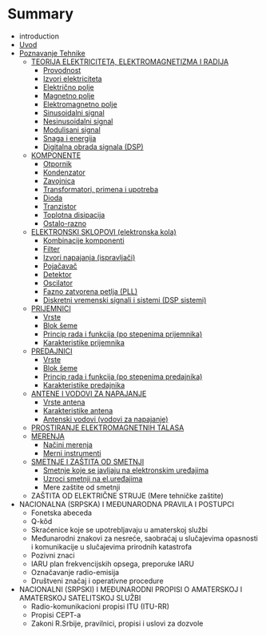# Summary

* introduction
* [Uvod](uvod.md)
* [Poznavanje Tehnike](Poznavanje_Tehnike.md)
   * [TEORIJA ELEKTRICITETA, ELEKTROMAGNETIZMA I RADIJA](teorija_elektriciteta,_elektromagnetizma_i_radija.md)
       * [Provodnost](provodnost.md)
       * [Izvori elektriciteta](izvori_elektriciteta.md)
       * [Električno polje](elektricno_polje.md)
       * [Magnetno polje](magnetno_polje.md)
       * [Elektromagnetno polje](elektromagnetno_polje.md)
       * [Sinusoidalni signal](sinusoidalni_signal.md)
       * [Nesinusoidalni signal](nesinusoidalni_signal.md)
       * [Modulisani signal](modulisani_signal.md)
       * [Snaga i energija](snaga_i_energija.md)
       * [Digitalna obrada signala (DSP)](digitalna_obrada_signala_dsp.md)
   * [KOMPONENTE](komponente.md)
       * [Otpornik](otpornik.md)
       * [Kondenzator](kondenzator.md)
       * [Zavojnica](zavojnica.md)
       * [Transformatori, primena i upotreba](transformatori,_primena_i_upotreba.md)
       * [Dioda](dioda.md)
       * [Tranzistor](tranzistor.md)
       * [Toplotna disipacija](toplotna_disipacija.md)
       * [Ostalo-razno](ostalo-razno.md)
   * [ELEKTRONSKI SKLOPOVI (elektronska kola)](elektronski_sklopovi_elektronska_kola.md)
       * [Kombinacije komponenti](kombinacije_komponenti.md)
       * [Filter](filter.md)
       * [Izvori napajanja (ispravljači)](izvori_napajanja_ispravljaci.md)
       * [Pojačavač](pojacavac.md)
       * [Detektor](detektor.md)
       * [Oscilator](oscilator.md)
       * [Fazno zatvorena petlja (PLL)](fazno_zatvorena_petlja_pll.md)
       * [Diskretni vremenski signali i sistemi (DSP sistemi)](diskretni_vremenski_signali_i_sistemi_dsp_sistemi.md)
   * [PRIJEMNICI](prijemnici.md)
       * [Vrste](vrste_prijemnika.md)
       * [Blok šeme](blok_seme_prijemnika.md)
       * [Princip rada i funkcija (po stepenima prijemnika)](princip_rada_i_funkcija_po_stepenima_prijemnika.md)
       * [Karakteristike prijemnika](karakteristike_prijemnika.md)
   * [PREDAJNICI](predajnici.md)
       * [Vrste](vrste_predajnika.md)
       * [Blok šeme](blok_seme_predajnika.md)
       * [Princip rada i funkcija (po stepenima predajnika)](princip_rada_i_funkcija_po_stepenima_predajnika.md)
       * [Karakteristike predajnika](karakteristike_predajnika.md)
   * [ANTENE I VODOVI ZA NAPAJANJE](antene_i_vodovi_za_napajanje.md)
       * [Vrste antena](vrste_antena.md)
       * [Karakteristike antena](karakteristike_antena.md)
       * [Antenski vodovi (vodovi za napajanje)](antenski_vodovi_vodovi_za_napajanje.md)
   * [PROSTIRANJE ELEKTROMAGNETNIH TALASA](prostiranje_elektromagnetnih_talasa.md)
   * [MERENJA](merenja.md)
       * [Načini merenja](nacini_merenja.md)
       * [Merni instrumenti](merni_instrumenti.md)
   * [SMETNJE I ZAŠTITA OD SMETNJI](smetnje_i_zastita_od_smetnji.md)
       * [Smetnje koje se javljaju na elektronskim uređajima](smetnje_koje_se_javljaju_na_elektronskim_uredajima.md)
       * [Uzroci smetnji na el.uređajima](uzroci_smetnji_na_eluredajima.md)
       * Mere zaštite od smetnji
   * ZAŠTITA OD ELEKTRIČNE STRUJE (Mere tehničke zaštite)
* NACIONALNA (SRPSKA) I MEĐUNARODNA PRAVILA I POSTUPCI
   * Fonetska abeceda
   * Q-kôd
   * Skraćenice koje se upotrebljavaju u amaterskoj službi
   * Međunarodni znakovi za nesreće, saobraćaj u slučajevima opasnosti i komunikacije u slučajevima prirodnih katastrofa
   * Pozivni znaci
   * IARU plan frekvencijskih opsega, preporuke IARU
   * Označavanje radio-emisija
   * Društveni značaj i operativne procedure
* NACIONALNI (SRPSKI) I MEĐUNARODNI PROPISI O AMATERSKOJ I AMATERSKOJ SATELITSKOJ SLUŽBI
   * Radio-komunikacioni propisi ITU (ITU-RR)
   * Propisi CEPT-a
   * Zakoni R.Srbije, pravilnici, propisi i uslovi za dozvole

